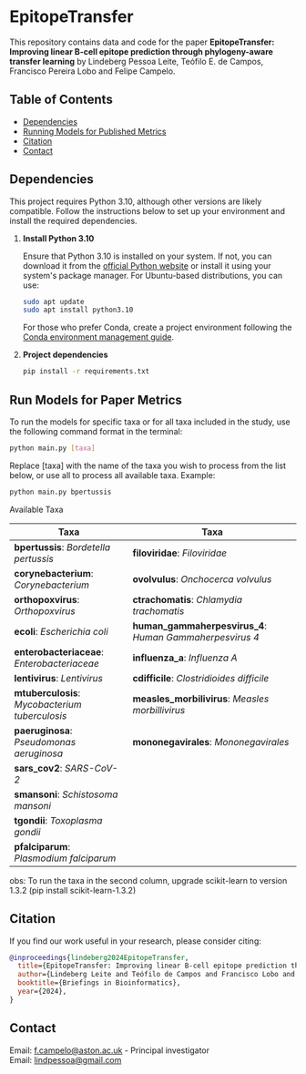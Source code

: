 # EpitopeTransfer

This repository contains data and code for the paper **EpitopeTransfer: Improving linear B-cell epitope prediction through phylogeny-aware transfer learning** by Lindeberg Pessoa Leite, Teófilo E. de Campos, Francisco Pereira Lobo and Felipe Campelo.

## Table of Contents
- [Dependencies](#dependencies)
- [Running Models for Published Metrics](#run-models-for-paper-metrics)
- [Citation](#citation)
- [Contact](#contact)

## Dependencies

This project requires Python 3.10, although other versions are likely compatible. Follow the instructions below to set up your environment and install the required dependencies.


1. **Install Python 3.10**

   Ensure that Python 3.10 is installed on your system. If not, you can download it from the [official Python website](https://www.python.org/downloads/release/python-3100/) or install it using your system's package manager. For Ubuntu-based distributions, you can use:

   ```bash
   sudo apt update
   sudo apt install python3.10
   ```
   For those who prefer Conda, create a project environment following the [Conda environment management guide](https://conda.io/projects/conda/en/latest/user-guide/tasks/manage-environments.html).

2. **Project dependencies**

   ```bash
   pip install -r requirements.txt
   ```
## Run Models for Paper Metrics

To run the models for specific taxa or for all taxa included in the study, use the following command format in the terminal:

```bash
python main.py [taxa]
```
Replace [taxa] with the name of the taxa you wish to process from the list below, or use all to process all available taxa. Example:

```bash
python main.py bpertussis
```
Available Taxa

| **Taxa**                                  | **Taxa**                         |
|-------------------------------------------|---------------------------------------------|
| **bpertussis**: *Bordetella pertussis*    | **filoviridae**: *Filoviridae*              |
| **corynebacterium**: *Corynebacterium*    | **ovolvulus**: *Onchocerca volvulus*        |
| **orthopoxvirus**: *Orthopoxvirus*        | **ctrachomatis**: *Chlamydia trachomatis*   |
| **ecoli**: *Escherichia coli*             | **human_gammaherpesvirus_4**: *Human Gammaherpesvirus 4* |
| **enterobacteriaceae**: *Enterobacteriaceae* | **influenza_a**: *Influenza A*            |
| **lentivirus**: *Lentivirus*              | **cdifficile**: *Clostridioides difficile*  |
| **mtuberculosis**: *Mycobacterium tuberculosis* | **measles_morbilivirus**: *Measles morbillivirus* |
| **paeruginosa**: *Pseudomonas aeruginosa* | **mononegavirales**: *Mononegavirales*      |
| **sars_cov2**: *SARS-CoV-2*               |                                             |
| **smansoni**: *Schistosoma mansoni*       |                                             |
| **tgondii**: *Toxoplasma gondii*          |                                             |
| **pfalciparum**: *Plasmodium falciparum*  |                                             |


obs: To run the taxa in the second column, upgrade scikit-learn to version 1.3.2 (pip install scikit-learn-1.3.2)

## Citation 
   If you find our work useful in your research, please consider citing:
  ```bibtex
  @inproceedings{lindeberg2024EpitopeTransfer,
    title={EpitopeTransfer: Improving linear B-cell epitope prediction through phylogeny-aware transfer learning},
    author={Lindeberg Leite and Teófilo de Campos and Francisco Lobo and Felipe Campelo},
    booktitle={Briefings in Bioinformatics},
    year={2024},
  }
  ````
## Contact
Email: [f.campelo@aston.ac.uk](mailto:f.campelo@bristol.ac.uk) - Principal investigator <br>
Email: [lindpessoa@gmail.com](mailto:lindpessoa@gmail.com)
